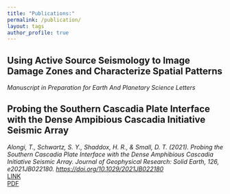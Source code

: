 ```yaml
---
title: "Publications:"
permalink: /publication/
layout: tags
author_profile: true
---
```

## Using Active Source Seismology to Image Damage Zones and Characterize Spatial Patterns
*Manuscript in Preparation for Earth And Planetary Science Letters*

## Probing the Southern Cascadia Plate Interface with the Dense Ampibious Cascadia Initiative Seismic Array
*Alongi, T., Schwartz, S. Y., Shaddox, H. R., & Small, D. T. (2021). Probing the Southern Cascadia Plate Interface with the Dense Amphibious Cascadia Initiative Seismic Array. Journal of Geophysical Research: Solid Earth, 126, e2021JB022180. https://doi.org/10.1029/2021JB022180*  
[LINK](https://doi.org/10.1029/2021JB022180)  
[PDF]("https://github.com/travisalongi/travisalongi.github.io/blob/main/assets/Files/Alongi_etal_2021JB022180_published.pdf")  
